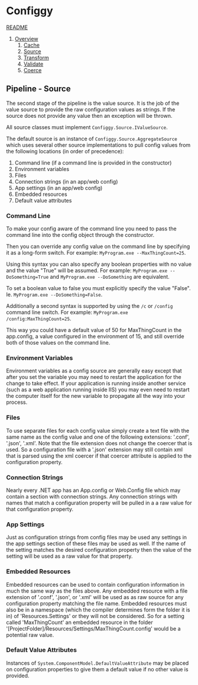 # Configgy

[README](../../README.md)

1. [Overview](../1-Overview.md)
    1. [Cache](1-Cache.md)
    2. [Source](2-Source.md)
    3. [Transform](3-Transform.md)
    4. [Validate](4-Validate.md)
    5. [Coerce](5-Coerce.md)

## Pipeline - Source

The second stage of the pipeline is the value source. It is the job of the value source to provide the raw configuration values as strings. If the source does not provide any value then an exception will be thrown.

All source classes must implement `Configgy.Source.IValueSource`.

The default source is an instance of `Configgy.Source.AggregateSource` which uses several other source implementations to pull config values from the following locations (in order of precedence):

1. Command line (if a command line is provided in the constructor)
2. Environment variables
3. Files
4. Connection strings (in an app/web config)
5. App settings (in an app/web config)
6. Embedded resources
7. Default value attributes

### Command Line

To make your config aware of the command line you need to pass the command line into the config object through the constructor.

Then you can override any config value on the command line by specifying it as a long-form switch.
For example: `MyProgram.exe --MaxThingCount=25`.

Using this syntax you can also specify any boolean properties with no value and the value "True" will be assumed.
For example: `MyProgram.exe --DoSomething=True` and `MyProgram.exe --DoSomething` are equivalent.

To set a boolean value to false you must explicitly specify the value "False".
Ie. `MyProgram.exe --DoSomething=False`.

Additionally a second syntax is supported by using the `/c` or `/config` command line switch.
For example: `MyProgram.exe /config:MaxThingCount=25`.

This way you could have a default value of 50 for MaxThingCount in the app.config, a value configured in the environment of 15, and still override both of those values on the command line.

### Environment Variables

Environment variables as a config source are generally easy except that after you set the variable you may need to restart the application for the change to take effect. If your application is running inside another service (such as a web application running inside IIS) you may even need to restart the computer itself for the new variable to propagate all the way into your process.

### Files

To use separate files for each config value simply create a text file with the same name as the config value and one of the following extensions: '.conf', '.json', '.xml'. Note that the file extension does not change the coercer that is used. So a configuration file with a '.json' extension may still contain xml that is parsed using the xml coercer if that coercer attribute is applied to the configuration property.

### Connection Strings

Nearly every .NET app has an App.config or Web.Config file which may contain a section with connection strings. Any connection strings with names that match a configuration property will be pulled in a a raw value for that configuration property.

### App Settings

Just as configuration strings from config files may be used any settings in the app settings section of these files may be used as well. If the name of the setting matches the desired configuration property then the value of the setting will be used as a raw value for that property.

### Embedded Resources

Embedded resources can be used to contain configuration information in much the same way as the files above. Any embedded resource with a file extension of '.conf', '.json', or '.xml' will be used as as raw source for any configuration property matching the file name. Embedded resources must also be in a namespace (which the compiler determines form the folder it is in) of 'Resources.Settings' or they will not be considered. So for a setting called 'MaxThingCount' an embedded resource in the folder '[ProjectFolder]/Resources/Settings/MaxThingCount.config' would be a potential raw value.

### Default Value Attributes

Instances of `System.ComponentModel.DefaultValueAttribute` may be placed on configuration properties to give them a default value if no other value is provided.